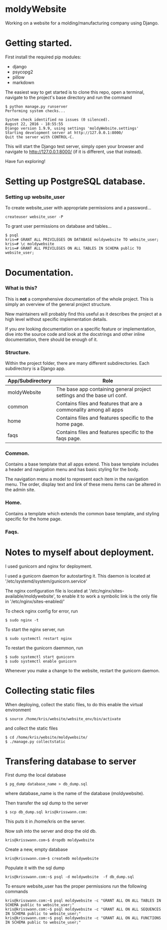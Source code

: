# moldyWebsite

Working on a website for a molding/manufacturing company using Django.



# Getting started.

First install the required pip modules:
 * django
 * psycopg2
 * pillow
 * markdown


The easiest way to get started is to clone this repo, open a terminal, navigate to
the project's base directory and run the command

    $ python manage.py runserver
    Performing system checks...

    System check identified no issues (0 silenced).
    August 22, 2016 - 18:55:55
    Django version 1.9.9, using settings 'moldyWebsite.settings'
    Starting development server at http://127.0.0.1:8000/
    Quit the server with CONTROL-C.

This will start the Django test server, simply open your browser and navigate to
http://127.0.0.1:8000/ (if it is different, use that instead).

Have fun exploring!



# Setting up PostgreSQL database.

### Setting up website_user

To create website_user with appropriate permissions and a password...

    createuser website_user -P

To grant user permissions on database and tables...

    $ psql
    kris=# GRANT ALL PRIVILEGES ON DATABASE moldywebsite TO website_user;
    kris=# \c moldywebsite
    kris=# GRANT ALL PRIVILEGES ON ALL TABLES IN SCHEMA public TO website_user;

# Documentation.

### What is this?

This is **not** a comprehensive documentation of the whole project. This is simply an overview of the general project structure.

New maintainers will probably find this useful as it describes the project at a high level without specific implementation details.

If you *are* looking documentation on a specific feature or implementation, dive into the source code and look at the docstrings and other inline documentation, there should be enough of it.

### Structure.

Within the project folder, there are many different subdirectories. Each subdirectory is a Django app.

App/Subdirectory | Role
-----------------|------
moldyWebsite     | The base app containing general project settings and the base url conf.
common           | Contains files and features that are a commonality among all apps
home             | Contains files and features specific to the home page.
faqs             | Contains files and features specific to the faqs page.

### Common.

Contains a base template that all apps extend. This base template includes a header and navigation menu and has basic styling for the body.

The navigation menu a model to represent each item in the navigation menu. The order, display text and link of these menu items can be altered in the admin site.

### Home.

Contains a template which extends the common base template, and styling specific for the home page.

### Faqs.



# Notes to myself about deployment.
I used gunicorn and nginx for deployment.

I used a gunicorn daemon for autostarting it. This daemon is located at
'/etc/systemd/system/gunicorn.service'

The nginx configuration file is located at '/etc/nginx/sites-available/moldywebsite',
to enable it to work a symbolic link is the only file in '/etc/nginx/sites-enabled/'

To check nginx config for error, run

    $ sudo nginx -t

To start the nginx server, run

    $ sudo systemctl restart nginx

To restart the gunicorn daemmon, run

    $ sudo systemctl start gunicorn
    $ sudo systemctl enable gunicorn

Whenever you make a change to the website, restart the gunicorn daemon.


# Collecting static files

When deploying, collect the static files, to do this enable the virtual environment

    $ source /home/kris/website/website_env/bin/activate

and collect the static files

    $ cd /home/kris/website/moldywebsite/
    $ ./manage.py collectstatic


# Transfering database to server

First dump the local database

    $ pg_dump database_name > db_dump.sql

where database_name is the name of the database (moldywebsite).

Then transfer the sql dump to the server

    $ scp db_dump.sql kris@krisswann.com:

This puts it in /home/kris on the server.

Now ssh into the server and drop the old db.

    kris@krisswann.com~$ dropdb moldywebsite

Create a new, empty database

    kris@krisswann.com~$ createdb moldywebsite

Populate it with the sql dump

    kris@krisswann.com:~$ psql -d moldywebsite  -f db_dump.sql

To ensure website_user has the proper permissions run the following commands

    kris@krisswann.com:~$ psql moldywebsite -c "GRANT ALL ON ALL TABLES IN SCHEMA public to website_user;"
    kris@krisswann.com:~$ psql moldywebsite -c "GRANT ALL ON ALL SEQUENCES IN SCHEMA public to website_user;"
    kris@krisswann.com:~$ psql moldywebsite -c "GRANT ALL ON ALL FUNCTIONS IN SCHEMA public to website_user;"
